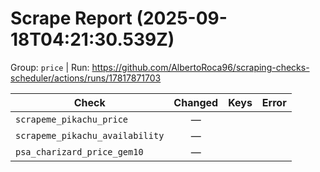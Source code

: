 # Scrape Report (2025-09-18T04:21:30.539Z)

Group: `price`  |  Run: https://github.com/AlbertoRoca96/scraping-checks-scheduler/actions/runs/17817871703

| Check | Changed | Keys | Error |
|---|:---:|:--|:--|
| `scrapeme_pikachu_price` | — |  |  |
| `scrapeme_pikachu_availability` | — |  |  |
| `psa_charizard_price_gem10` | — |  |  |
